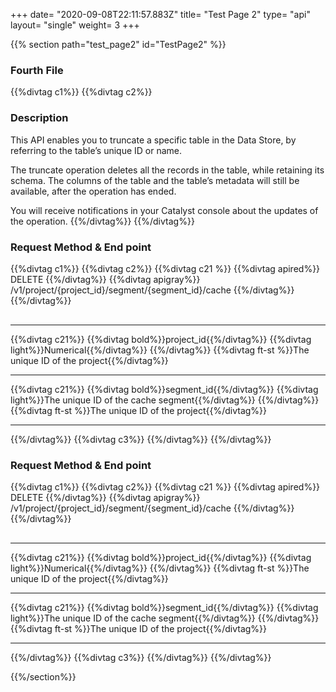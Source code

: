 +++
date= "2020-09-08T22:11:57.883Z"
title= "Test Page 2"
type= "api"
layout= "single"
weight= 3
+++

{{% section path="test_page2" id="TestPage2" %}}

### Fourth File 

{{%divtag c1%}}
{{%divtag c2%}}

### Description

This API enables you to truncate a specific table in the Data Store, by referring to the table’s unique ID or name. 

The truncate operation deletes all the records in the table, while retaining its schema. The columns of the table and the table’s metadata will still be available, after the operation has ended. 

You will receive notifications in your Catalyst console about the updates of the operation.
{{%/divtag%}}
{{%/divtag%}}

### Request Method & End point

{{%divtag c1%}}
{{%divtag c2%}}
{{%divtag c21 %}}
{{%divtag apired%}}
DELETE
{{%/divtag%}}
{{%divtag apigray%}}
/v1/project/{project_id}/segment/{segment_id}/cache
{{%/divtag%}}
{{%/divtag%}}
<hr style="margin-top:30px;"/>
{{%divtag c21%}}
{{%divtag bold%}}project_id{{%/divtag%}}
{{%divtag light%}}Numerical{{%/divtag%}}
{{%/divtag%}}
{{%divtag ft-st %}}The unique ID of the project{{%/divtag%}}
<hr/>
{{%divtag c21%}}
{{%divtag bold%}}segment_id{{%/divtag%}}
{{%divtag light%}}The unique ID of the cache segment{{%/divtag%}}
{{%/divtag%}}
{{%divtag ft-st %}}The unique ID of the project{{%/divtag%}}
<hr/>
{{%/divtag%}}
{{%divtag c3%}}
<!-- {{% panel_with_select header="Sample Request" key="firstone" %}}
{{% /panel_with_select %}} -->
{{%/divtag%}}
{{%/divtag%}}


<!-- second page -->

### Request Method & End point

{{%divtag c1%}}
{{%divtag c2%}}
{{%divtag c21 %}}
{{%divtag apired%}}
DELETE
{{%/divtag%}}
{{%divtag apigray%}}
/v1/project/{project_id}/segment/{segment_id}/cache
{{%/divtag%}}
{{%/divtag%}}
<hr style="margin-top:30px;"/>
{{%divtag c21%}}
{{%divtag bold%}}project_id{{%/divtag%}}
{{%divtag light%}}Numerical{{%/divtag%}}
{{%/divtag%}}
{{%divtag ft-st %}}The unique ID of the project{{%/divtag%}}
<hr/>
{{%divtag c21%}}
{{%divtag bold%}}segment_id{{%/divtag%}}
{{%divtag light%}}The unique ID of the cache segment{{%/divtag%}}
{{%/divtag%}}
{{%divtag ft-st %}}The unique ID of the project{{%/divtag%}}
<hr/>
{{%/divtag%}}
{{%divtag c3%}}
<!-- {{% panel_with_select header="Sample Request1" key="secondone" %}}{{% /panel_with_select %}} -->
{{%/divtag%}}
{{%/divtag%}}

{{%/section%}}